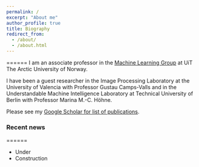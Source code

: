 ```yaml
---
permalink: /
excerpt: "About me"
author_profile: true
title: Biography
redirect_from: 
  - /about/
  - /about.html
---
```


======
I am an associate professor in the [Machine Learning Group](https://machine-learning.uit.no) at UiT The Arctic University of Norway.

I have been a guest researcher in the Image Processing Laboratory at the University of Valencia with Professor Gustau Camps-Valls and in the Understandable Machine Intelligence Laboratory at Technical University of Berlin with Professor Marina M.-C. Höhne.

Please see my [Google Scholar for list of publications](https://scholar.google.no/citations?user=gUd35ngAAAAJ&hl=no).


### Recent news
======
* Under
* Construction

